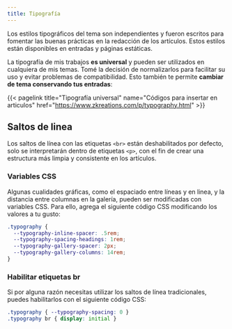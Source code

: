 ```yaml
---
title: Tipografía
---
```


Los estilos tipográficos del tema son independientes y fueron escritos para fomentar las buenas prácticas en la redacción de los artículos. Estos estilos están disponibles en entradas y páginas estáticas.

La tipografía de mis trabajos **es universal** y pueden ser utilizados en cualquiera de mis temas. Tomé la decisión de normalizarlos para facilitar su uso y evitar problemas de compatibilidad. Esto también te permite **cambiar de tema conservando tus entradas**:

{{< pagelink title="Tipografía universal" name="Códigos para insertar en articulos" href="https://www.zkreations.com/p/typography.html" >}}


## Saltos de linea

Los saltos de línea con las etiquetas `<br>` están deshabilitados por defecto, solo se interpretarán dentro de etiquetas `<p>`, con el fin de crear una estructura más limpia y consistente en los artículos. 

### Variables CSS

Algunas cualidades gráficas, como el espaciado entre líneas y en linea, y la distancia entre columnas en la galería, pueden ser modificadas con variables CSS. Para ello, agrega el siguiente código CSS modificando los valores a tu gusto: 

```css
.typography {
  --typography-inline-spacer: .5rem;
  --typography-spacing-headings: 1rem;
  --typography-gallery-spacer: 2px;
  --typography-gallery-columns: 14rem;
}
```

### Habilitar etiquetas br

Si por alguna razón necesitas utilizar los saltos de línea tradicionales, puedes habilitarlos con el siguiente código CSS:

```css
.typography { --typography-spacing: 0 }
.typography br { display: initial }
```
